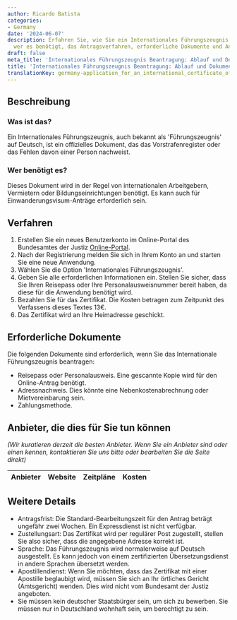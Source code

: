 ```yaml
---
author: Ricardo Batista
categories:
- Germany
date: '2024-06-07'
description: Erfahren Sie, wie Sie ein Internationales Führungszeugnis beantragen,
  wer es benötigt, das Antragsverfahren, erforderliche Dokumente und Anbieterinformationen.
draft: false
meta_title: 'Internationales Führungszeugnis Beantragung: Ablauf und Dokumente'
title: 'Internationales Führungszeugnis Beantragung: Ablauf und Dokumente'
translationKey: germany-application_for_an_international_certificate_of_conduct
---
```



## Beschreibung
### Was ist das?
Ein Internationales Führungszeugnis, auch bekannt als 'Führungszeugnis' auf Deutsch, ist ein offizielles Dokument, das das Vorstrafenregister oder das Fehlen davon einer Person nachweist.

### Wer benötigt es?
Dieses Dokument wird in der Regel von internationalen Arbeitgebern, Vermietern oder Bildungseinrichtungen benötigt. Es kann auch für Einwanderungsvisum-Anträge erforderlich sein.

## Verfahren
1. Erstellen Sie ein neues Benutzerkonto im Online-Portal des Bundesamtes der Justiz [Online-Portal](https://www.fuehrungszeugnis.bund.de).
2. Nach der Registrierung melden Sie sich in Ihrem Konto an und starten Sie eine neue Anwendung.
3. Wählen Sie die Option 'Internationales Führungszeugnis'.
4. Geben Sie alle erforderlichen Informationen ein. Stellen Sie sicher, dass Sie Ihren Reisepass oder Ihre Personalausweisnummer bereit haben, da diese für die Anwendung benötigt wird.
5. Bezahlen Sie für das Zertifikat. Die Kosten betragen zum Zeitpunkt des Verfassens dieses Textes 13€.
6. Das Zertifikat wird an Ihre Heimadresse geschickt.

## Erforderliche Dokumente
Die folgenden Dokumente sind erforderlich, wenn Sie das Internationale Führungszeugnis beantragen:

- Reisepass oder Personalausweis. Eine gescannte Kopie wird für den Online-Antrag benötigt.
- Adressnachweis. Dies könnte eine Nebenkostenabrechnung oder Mietvereinbarung sein.
- Zahlungsmethode.

## Anbieter, die dies für Sie tun können

_(Wir kuratieren derzeit die besten Anbieter. Wenn Sie ein Anbieter sind oder einen kennen, kontaktieren Sie uns bitte oder bearbeiten Sie die Seite direkt)_

| Anbieter | Website | Zeitpläne | Kosten |
| --------------- | --------------- | :-------------: | :-------------: |

## Weitere Details
- Antragsfrist: Die Standard-Bearbeitungszeit für den Antrag beträgt ungefähr zwei Wochen. Ein Expressdienst ist nicht verfügbar.
- Zustellungsart: Das Zertifikat wird per regulärer Post zugestellt, stellen Sie also sicher, dass die angegebene Adresse korrekt ist.
- Sprache: Das Führungszeugnis wird normalerweise auf Deutsch ausgestellt. Es kann jedoch von einem zertifizierten Übersetzungsdienst in andere Sprachen übersetzt werden.
- Apostillendienst: Wenn Sie möchten, dass das Zertifikat mit einer Apostille beglaubigt wird, müssen Sie sich an Ihr örtliches Gericht (Amtsgericht) wenden. Dies wird nicht vom Bundesamt der Justiz angeboten.
- Sie müssen kein deutscher Staatsbürger sein, um sich zu bewerben. Sie müssen nur in Deutschland wohnhaft sein, um berechtigt zu sein.